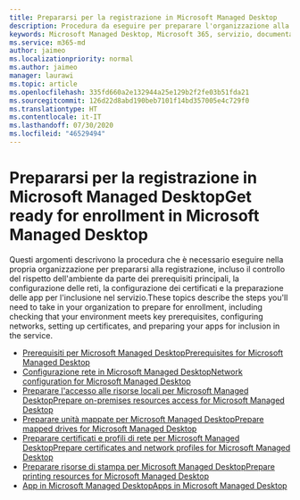 ```yaml
---
title: Prepararsi per la registrazione in Microsoft Managed Desktop
description: Procedura da eseguire per preparare l'organizzazione alla registrazione
keywords: Microsoft Managed Desktop, Microsoft 365, servizio, documentazione
ms.service: m365-md
author: jaimeo
ms.localizationpriority: normal
ms.author: jaimeo
manager: laurawi
ms.topic: article
ms.openlocfilehash: 335fd660a2e132944a25e129b2f2fe03b51fda21
ms.sourcegitcommit: 126d22d8abd190beb7101f14bd357005e4c729f0
ms.translationtype: HT
ms.contentlocale: it-IT
ms.lasthandoff: 07/30/2020
ms.locfileid: "46529494"
---
```

# <a name="get-ready-for-enrollment-in-microsoft-managed-desktop"></a><span data-ttu-id="84fd9-104">Prepararsi per la registrazione in Microsoft Managed Desktop</span><span class="sxs-lookup"><span data-stu-id="84fd9-104">Get ready for enrollment in Microsoft Managed Desktop</span></span>

<span data-ttu-id="84fd9-105">Questi argomenti descrivono la procedura che è necessario eseguire nella propria organizzazione per prepararsi alla registrazione, incluso il controllo del rispetto dell'ambiente da parte dei prerequisiti principali, la configurazione delle reti, la configurazione dei certificati e la preparazione delle app per l'inclusione nel servizio.</span><span class="sxs-lookup"><span data-stu-id="84fd9-105">These topics describe the steps you'll need to take in your organization to prepare for enrollment, including checking that your environment meets key prerequisites, configuring networks, setting up certificates, and preparing your apps for inclusion in the service.</span></span>

- [<span data-ttu-id="84fd9-106">Prerequisiti per Microsoft Managed Desktop</span><span class="sxs-lookup"><span data-stu-id="84fd9-106">Prerequisites for Microsoft Managed Desktop</span></span>](prerequisites.md)
- [<span data-ttu-id="84fd9-107">Configurazione rete in Microsoft Managed Desktop</span><span class="sxs-lookup"><span data-stu-id="84fd9-107">Network configuration for Microsoft Managed Desktop</span></span>](network.md)
- [<span data-ttu-id="84fd9-108">Preparare l'accesso alle risorse locali per Microsoft Managed Desktop</span><span class="sxs-lookup"><span data-stu-id="84fd9-108">Prepare on-premises resources access for Microsoft Managed Desktop</span></span>](authentication.md)
- [<span data-ttu-id="84fd9-109">Preparare unità mappate per Microsoft Managed Desktop</span><span class="sxs-lookup"><span data-stu-id="84fd9-109">Prepare mapped drives for Microsoft Managed Desktop</span></span>](mapped-drives.md)
- [<span data-ttu-id="84fd9-110">Preparare certificati e profili di rete per Microsoft Managed Desktop</span><span class="sxs-lookup"><span data-stu-id="84fd9-110">Prepare certificates and network profiles for Microsoft Managed Desktop</span></span>](certs-wifi-lan.md)
- [<span data-ttu-id="84fd9-111">Preparare risorse di stampa per Microsoft Managed Desktop</span><span class="sxs-lookup"><span data-stu-id="84fd9-111">Prepare printing resources for Microsoft Managed Desktop</span></span>](printing.md)
- [<span data-ttu-id="84fd9-112">App in Microsoft Managed Desktop</span><span class="sxs-lookup"><span data-stu-id="84fd9-112">Apps in Microsoft Managed Desktop</span></span>](apps.md)

